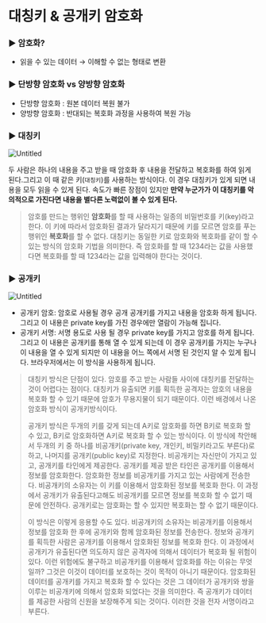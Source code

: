 # 대칭키 & 공개키 암호화

### ▶️ 암호화?

- 읽을 수 있는 데이터 → 이해할 수 없는 형태로 변환

### ▶️ 단방향 암호화 vs 양방향 암호화

- 단방향 암호화 : 원본 데이터 복원 불가
- 양방향 암호화 : 반대되는 복호화 과정을 사용하여 복원 가능

### ▶️ 대칭키

![Untitled](https://prod-files-secure.s3.us-west-2.amazonaws.com/1d40a623-da7d-44e1-9004-b5b5a8861918/aca7286d-cf48-4f48-a89e-50c2eaaec3ba/Untitled.png)

두 사람은 하나의 내용을 주고 받을 때 암호화 후 내용을 전달하고 복호화를 하여 읽게 된다.그리고 이 때 같은 키(`대칭키`)를 사용하는 방식이다. 이 경우 대칭키가 있게 되면 내용을 모두 읽을 수 있게 된다. 속도가 빠른 장점이 있지만 **만약 누군가가 이 대칭키를 악의적으로 가진다면 내용을 별다른 노력없이 볼 수 있게 된다.**

> 암호를 만드는 행위인 **암호화**를 할 때 사용하는 일종의 비밀번호를 키(key)라고 한다. 이 키에 따라서 암호화된 결과가 달라지기 때문에 키를 모르면 암호를 푸는 행위인 **복호화**를 할 수 없다. 대칭키는 동일한 키로 암호화와 복호화를 같이 할 수 있는 방식의 암호화 기법을 의미한다. 즉 암호화를 할 때 1234라는 값을 사용했다면 복호화를 할 때 1234라는 값을 입력해야 한다는 것이다.

### ▶️ 공개키

![Untitled](https://prod-files-secure.s3.us-west-2.amazonaws.com/1d40a623-da7d-44e1-9004-b5b5a8861918/a2208388-a083-4cb4-909f-fed99d4f6b41/Untitled.png)

- 공개키 암호: 암호로 사용될 경우 공개 공개키를 가지고 내용을 암호화 하게 됩니다. 그리고 이 내용은 private key를 가진 경우에만 열람이 가능해 집니다.
- 공개키 서명: 서명 용도로 사용 될 경우 private key를 가지고 암호를 하게 됩니다. 그리고 이 내용은 공개키를 통해 열 수 있게 되는데 이 경우 공개키를 가지는 누구나 이 내용을 열 수 있게 되지만 이 내용을 어느 쪽에서 서명 된 것인지 알 수 있게 됩니다. 브라우저에서는 이 방식을 사용하게 됩니다.

> 대칭키 방식은 단점이 있다. 암호를 주고 받는 사람들 사이에 대칭키를 전달하는 것이 어렵다는 점이다. 대칭키가 유출되면 키를 획득한 공격자는 암호의 내용을 복호화 할 수 있기 때문에 암호가 무용지물이 되기 때문이다. 이런 배경에서 나온 암호화 방식이 공개키방식이다.
>
> 공개키 방식은 두개의 키를 갖게 되는데 A키로 암호화를 하면 B키로 복호화 할 수 있고, B키로 암호화하면 A키로 복호화 할 수 있는 방식이다. 이 방식에 착안해서 두개의 키 중 하나를 비공개키(private key, 개인키, 비밀키라고도 부른다)로하고, 나머지를 공개키(public key)로 지정한다. 비공개키는 자신만이 가지고 있고, 공개키를 타인에게 제공한다. 공개키를 제공 받은 타인은 공개키를 이용해서 정보를 암호화한다. 암호화한 정보를 비공개키를 가지고 있는 사람에게 전송한다. 비공개키의 소유자는 이 키를 이용해서 암호화된 정보를 복호화 한다. 이 과정에서 공개키가 유출된다고해도 비공개키를 모르면 정보를 복호화 할 수 없기 때문에 안전하다. 공개키로는 암호화는 할 수 있지만 복호화는 할 수 없기 때문이다.
>
> 이 방식은 이렇게 응용할 수도 있다. 비공개키의 소유자는 비공개키를 이용해서 정보를 암호화 한 후에 공개키와 함께 암호화된 정보를 전송한다. 정보와 공개키를 획득한 사람은 공개키를 이용해서 암호화된 정보를 복호화 한다. 이 과정에서 공개키가 유출된다면 의도하지 않은 공격자에 의해서 데이터가 복호화 될 위험이 있다. 이런 위험에도 불구하고 비공개키를 이용해서 암호화를 하는 이유는 무엇일까? 그것은 이것이 데이터를 보호하는 것이 목적이 아니기 때문이다. 암호화된 데이터를 공개키를 가지고 복호화 할 수 있다는 것은 그 데이터가 공개키와 쌍을 이루는 비공개키에 의해서 암호화 되었다는 것을 의미한다. 즉 공개키가 데이터를 제공한 사람의 신원을 보장해주게 되는 것이다. 이러한 것을 전자 서명이라고 부른다.
